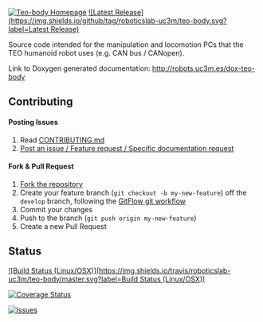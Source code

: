 [![Teo-body Homepage](https://img.shields.io/badge/teo-body-orange.svg)](http://robots.uc3m.es/dox-teo-body) [![Latest Release](https://img.shields.io/github/tag/roboticslab-uc3m/teo-body.svg?label=Latest Release)](https://github.com/roboticslab-uc3m/teo-body/tags)

Source code intended for the manipulation and locomotion PCs that the TEO humanoid robot uses (e.g. CAN bus / CANopen).

Link to Doxygen generated documentation: http://robots.uc3m.es/dox-teo-body

## Contributing

#### Posting Issues

1. Read [CONTRIBUTING.md](https://github.com/roboticslab-uc3m/teo-body/blob/master/CONTRIBUTING.md)
2. [Post an issue / Feature request / Specific documentation request](https://github.com/roboticslab-uc3m/teo-body/issues)

#### Fork & Pull Request

1. [Fork the repository](https://github.com/roboticslab-uc3m/teo-body/fork)
2. Create your feature branch (`git checkout -b my-new-feature`) off the `develop` branch, following the [GitFlow git workflow](https://www.atlassian.com/git/tutorials/comparing-workflows/gitflow-workflow)
3. Commit your changes
4. Push to the branch (`git push origin my-new-feature`)
5. Create a new Pull Request

## Status

[![Build Status (Linux/OSX)](https://img.shields.io/travis/roboticslab-uc3m/teo-body/master.svg?label=Build Status (Linux/OSX))](https://travis-ci.org/roboticslab-uc3m/teo-body)

[![Coverage Status](https://coveralls.io/repos/roboticslab-uc3m/teo-body/badge.svg)](https://coveralls.io/r/roboticslab-uc3m/teo-body)

[![Issues](https://img.shields.io/github/issues/roboticslab-uc3m/teo-body.svg?label=Issues)](https://github.com/roboticslab-uc3m/teo-body/issues)
